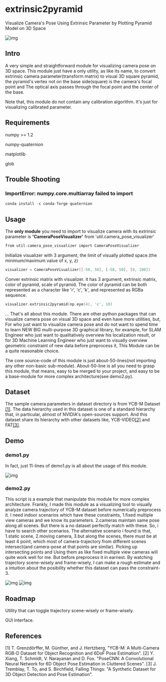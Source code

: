 # extrinsic2pyramid
Visualize Camera's Pose Using Extrinsic Parameter by Plotting Pyramid Model on 3D Space

![img](./images/img.png)

## Intro
A very simple and straightforward module for visualizing camera pose on 3D space.
This module just have a only utility, as like its name, to convert extrinsic camera parameter(transform matrix) to visual 3D square pyramid, the pyramid's vertex not on the base side(square) is the camera's focal point and The optical axis passes through the focal point and the center of the base.



Note that, this module do not contain any calibration algorithm. It's just for visualizing calibrated parameter.


## Requirements
numpy >= 1.2



numpy-quaternion



matplotlib



glob


## Trouble Shooting
### ImportError: numpy.core.multiarray failed to import
```c
conda install -c conda-forge quaternion
```


## Usage
The **only module** you need to import to visualize camera with its extrinsic parameter is **'CameraPoseVisualizer'** from 'util.camera_pose_visualizer'
```c
from util.camera_pose_visualizer import CameraPoseVisualizer
```



Initialize visualizer with 3 argument, the limit of visually plotted space.(the minimum/maximum value of x, y, z)
```c
visualizer = CameraPoseVisualizer([-50, 50], [-50, 50], [0, 100])
```



Conver extrinsic matrix with visualizer. it has 3 argument, extrinsic matrix, color of pyramid, scale of pyramid. The color of pyramid can be both represented as a character like 'r', 'c', 'k', and represented as RGBa sequence.
```c
visualizer.extrinsic2pyramid(np.eye(4), 'c', 10)
```



... That's all about this module. There are other python packages that can visualize camera pose on visual 3D space and even have more utilities, but, For who just want to visualize camera pose and do not want to spend time to learn NEW BIG multi-purpose 3D graphical library, for example, for SLAM Engineer who just want to qualitatively overview his localization result, or for 3D Machine Learning Engineer who just want to visually overview geometric constraint of new data before preprocess it, This Module can be a quite reasonable choice.



The core source-code of this module is just about-50-lines(not importing any other non-basic sub-module). About-50-line is all you need to grasp this module, that means, easy to be merged to your project, and easy to be a base-module for more complex architecture(see demo2.py).



## Dataset
The sample camera parameters in dataset directory is from YCB-M Dataset	[&#91;1&#93;](https://zenodo.org/record/2579173#.YK-mzaj7SUk).
The data hierarchy used in this dataset is one of a standard hierarchy that, in particular, almost of NVIDIA's open-sources support.
And this dataset share its hierarchy with other datasets like, YCB-VIDEO[&#91;2&#93;](https://rse-lab.cs.washington.edu/projects/posecnn/) and FAT[&#91;3&#93;](https://research.nvidia.com/publication/2018-06_Falling-Things).



## Demo
### demo1.py
In fact, just 11-lines of demo1.py is all about the usage of this module.



![img](./images/img.png)


### demo2.py
This script is a example that manipulate this module for more complex architecture. Frankly, I made this module as a visualizing tool to visually analyze camera trajectory of YCB-M dataset before numerically preprocess it. I need indoor scenarios which have these constraints, 1.fixed multiple view cameras and we know its parameters. 2.cameras maintain same pose along all scenes. But there is a no dataset perfectly match with these. So, i have to search other scenarios. The alternative scenario i found is that, 1.static scene, 2.moving camera, 3.but along the scenes, there must be at least 4 point, which most of camera-trajectory from different scenes intersect(and camera-pose at that points are similar). Picking up intersecting points and Using them as like fixed multiple view cameras will quite work well for me. But before preprocess it in earnest. By watching trajectory scene-wisely and frame-wisely, I can make a rough estimate and a intuition about the posibility whether this dataset can pass the constraint-3.

![img](./images/img2.png)
![img](./images/img3.png)



## Roadmap
Utility that can toggle trajectory scene-wisely or frame-wisely.



GUI Interface.



## References
[1] T. Grenzdörffer, M. Günther, and J. Hertzberg, "YCB-M: A Multi-Camera RGB-D Dataset for Object Recognition and 6DoF Pose Estimation".
[2] Y. Xiang, T. Schmidt, V. Narayanan and D. Fox. "PoseCNN: A Convolutional Neural Network for 6D Object Pose Estimation in Cluttered Scenes".
[3] J. Tremblay, T. To, and S. Birchfield, Falling Things: "A Synthetic Dataset for 3D Object Detection and Pose Estimation".
